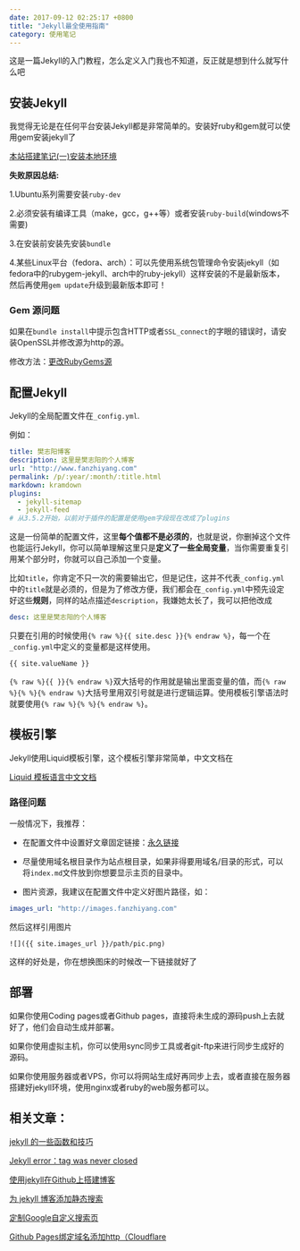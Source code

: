 ```yaml
---
date: 2017-09-12 02:25:17 +0800
title: "Jekyll最全使用指南"
category: 使用笔记
---
```


这是一篇Jekyll的入门教程，怎么定义入门我也不知道，反正就是想到什么就写什么吧

## 安装Jekyll

我觉得无论是在任何平台安装Jekyll都是非常简单的。安装好ruby和gem就可以使用gem安装jekyll了

[本站搭建笔记(一)安装本地环境](http://fanzhiyang.com/blog/this-site-building-notes-01.html)

**失败原因总结:**

1.Ubuntu系列需要安装`ruby-dev`

2.必须安装有编译工具（make，gcc，g++等）或者安装`ruby-build`(windows不需要)

3.在安装前安装先安装`bundle`

4.某些Linux平台（fedora、arch）：可以先使用系统包管理命令安装jekyll（如fedora中的rubygem-jekyll、arch中的ruby-jekyll）这样安装的不是最新版本，然后再使用`gem update`升级到最新版本即可！

### Gem 源问题

如果在`bundle install`中提示包含HTTP或者`SSL_connect`的字眼的错误时，请安装OpenSSL并修改源为http的源。

修改方法：[更改RubyGems源](http://fanzhiyang.com/blog/ruby-gem-change.html)

## 配置Jekyll


Jekyll的全局配置文件在`_config.yml`.

例如：

```yml
title: 樊志阳博客
description: 这里是樊志阳的个人博客
url: "http://www.fanzhiyang.com"
permalink: /p/:year/:month/:title.html
markdown: kramdown
plugins:
  - jekyll-sitemap
  - jekyll-feed
# 从3.5.2开始，以前对于插件的配置是使用gem字段现在改成了plugins
```


这是一份简单的配置文件，这里**每个值都不是必须的**，也就是说，你删掉这个文件也能运行Jekyll，你可以简单理解这里只是**定义了一些全局变量**，当你需要重复引用某个部分时，你就可以自己添加一个变量。

比如`title`，你肯定不只一次的需要输出它，但是记住，这并不代表`_config.yml`中的`title`就是必须的，但是为了修改方便，我们都会在`_config.yml`中预先设定好这些**规则**，同样的站点描述`description`，我嫌她太长了，我可以把他改成

```yml
desc: 这里是樊志阳的个人博客
```

只要在引用的时候使用`{% raw %}{{ site.desc }}{% endraw %}`，每一个在`_config.yml`中定义的变量都是这样使用。

```
{{ site.valueName }}
```

`{% raw %}{{ }}{% endraw %}`双大括号的作用就是输出里面变量的值，而`{% raw %}{% %}{% endraw %}`大括号里用双引号就是进行逻辑运算。使用模板引擎语法时就要使用`{% raw %}{% %}{% endraw %}`。


## 模板引擎

Jekyll使用Liquid模板引擎，这个模板引擎非常简单，中文文档在

[Liquid 模板语言中文文档](http://liquid.bootcss.com/)

### 路径问题

一般情况下，我推荐：

- 在配置文件中设置好文章固定链接：[永久链接](http://jekyll.com.cn/docs/permalinks/)

- 尽量使用域名根目录作为站点根目录，如果非得要用域名/目录的形式，可以将`index.md`文件放到你想要显示主页的目录中。

- 图片资源，我建议在配置文件中定义好图片路径，如：

```yml
images_url: "http://images.fanzhiyang.com"
```
然后这样引用图片

```
![]({{ site.images_url }}/path/pic.png)
```

这样的好处是，你在想换图床的时候改一下链接就好了

## 部署

如果你使用Coding pages或者Github pages，直接将未生成的源码push上去就好了，他们会自动生成并部署。

如果你使用虚拟主机，你可以使用sync同步工具或者git-ftp来进行同步生成好的源码。

如果你使用服务器或者VPS，你可以将网站生成好再同步上去，或者直接在服务器搭建好jekyll环境，使用nginx或者ruby的web服务都可以。

## 相关文章：

[jekyll 的一些函数和技巧](http://fanzhiyang.com/blog/jekyll-more.html)

[Jekyll error：tag was never closed](http://fanzhiyang.com/blog/jekyll-tag-was-never-closed.html)

[使用jekyll在Github上搭建博客](http://fanzhiyang.com/blog/use-jekyll-build-blog-on-github.html)

[为 jekyll 博客添加静态搜索](http://fanzhiyang.com/blog/jekyll-static-search.html)

[定制Google自定义搜索页](http://fanzhiyang.com/blog/use-google-customize-search.html)

[Github Pages绑定域名添加http（Cloudflare](http://fanzhiyang.com/blog/github-pages-cloudflare-ssl.html)

